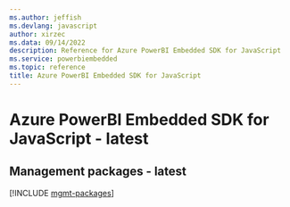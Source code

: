 ```yaml
---
ms.author: jeffish
ms.devlang: javascript
author: xirzec
ms.data: 09/14/2022
description: Reference for Azure PowerBI Embedded SDK for JavaScript
ms.service: powerbiembedded
ms.topic: reference
title: Azure PowerBI Embedded SDK for JavaScript
---
```

# Azure PowerBI Embedded SDK for JavaScript - latest

## Management packages - latest
[!INCLUDE [mgmt-packages](powerbi-embedded-mgmt-index.md)]